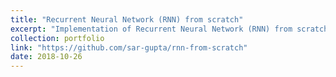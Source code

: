 ```yaml
---
title: "Recurrent Neural Network (RNN) from scratch"
excerpt: "Implementation of Recurrent Neural Network (RNN) from scratch<br/><br/><img src='/images/projects/rnn.jpeg'>"
collection: portfolio
link: "https://github.com/sar-gupta/rnn-from-scratch"
date: 2018-10-26
--- 
```

